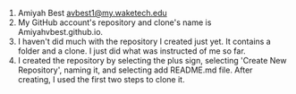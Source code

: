 1.	Amiyah Best avbest1@my.waketech.edu
2.	My GitHub account's repository and clone's name is Amiyahvbest.github.io. 
3.	I haven't did much with the repository I created just yet. It contains a folder and a clone. I just did what was instructed of me so far. 
4. I created the repository by selecting the plus sign, selecting 'Create New Repository', naming it, and selecting add README.md file. After creating, I used the first two steps to clone it. 
